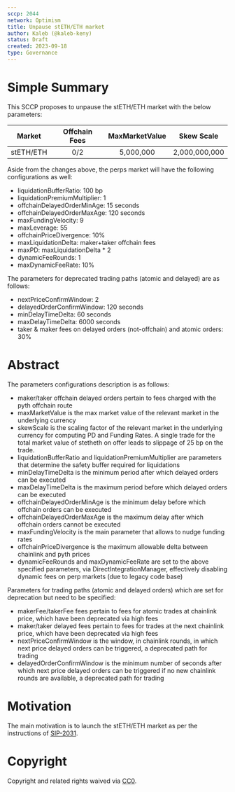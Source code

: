 ```yaml
---
sccp: 2044
network: Optimism
title: Unpause stETH/ETH market
author: Kaleb (@kaleb-keny)
status: Draft
created: 2023-09-18
type: Governance
---
```


# Simple Summary

This SCCP proposes to unpause the stETH/ETH market with the below parameters:

| **Market** 	| **Offchain Fees** 	| **MaxMarketValue** 	| **Skew Scale** 	|
|:----------:	|:-----------------:	|:------------------:	|:--------------:	|
|  stETH/ETH    |        0/2       	    |      5,000,000        |   2,000,000,000  	|


Aside from the changes above, the perps market will have the following configurations as well:
- liquidationBufferRatio: 100 bp
- liquidationPremiumMultiplier: 1
- offchainDelayedOrderMinAge: 15 seconds
- offchainDelayedOrderMaxAge: 120 seconds
- maxFundingVelocity: 9
- maxLeverage: 55
- offchainPriceDivergence: 10%
- maxLiquidationDelta: maker+taker offchain fees 
- maxPD: maxLiquidationDelta * 2
- dynamicFeeRounds: 1
- maxDynamicFeeRate: 10%

The parameters for deprecated trading paths (atomic and delayed) are as follows:
- nextPriceConfirmWindow: 2
- delayedOrderConfirmWindow: 120 seconds
- minDelayTimeDelta: 60 seconds
- maxDelayTimeDelta: 6000 seconds
- taker & maker fees on delayed orders (not-offchain) and atomic orders: 30%

# Abstract

The parameters configurations description is as follows:
- maker/taker offchain delayed orders pertain to fees charged with the pyth offchain route
- maxMarketValue is the max market value of the relevant market in the underlying currency
- skewScale is the scaling factor of the relevant market in the underlying currency for computing PD and Funding Rates. A single trade for the total market value of stetheth on offer leads to slippage of 25 bp on the trade.
- liquidationBufferRatio and liquidationPremiumMultiplier are parameters that determine the safety buffer required for liquidations
- minDelayTimeDelta is the minimum period after which delayed orders can be executed
- maxDelayTimeDelta is the maximum period before which delayed orders can be executed
- offchainDelayedOrderMinAge is the minimum delay before which offchain orders can be executed
- offchainDelayedOrderMaxAge is the maximum delay after which offchain orders cannot be executed
- maxFundingVelocity is the main parameter that allows to nudge funding rates
- offchainPriceDivergence is the maximum allowable delta between chainlink and pyth prices
- dynamicFeeRounds and maxDynamicFeeRate are set to the above specified parameters, via DirectIntegrationManager, effectively disabling dynamic fees on perp markets (due to legacy code base)

Parameters for trading paths (atomic and delayed orders) which are set for deprecation but need to be specified: 
- makerFee/takerFee fees pertain to fees for atomic trades at chainlink price, which have been deprecated via high fees
- maker/taker delayed fees pertain to fees for trades at the next chainlink price, which have been deprecated via high fees
- nextPriceConfirmWindow is the window, in chainlink rounds, in which next price delayed orders can be triggered, a deprecated path for trading
- delayedOrderConfirmWindow is the minimum number of seconds after which next price delayed orders can be triggered if no new chainlink rounds are available, a deprecated path for trading

# Motivation

The main motivation is to  launch the stETH/ETH market as per the instructions of [SIP-2031](https://sips.synthetix.io/sips/sip-2031/).

# Copyright

Copyright and related rights waived via [CC0](https://creativecommons.org/publicdomain/zero/1.0/).


